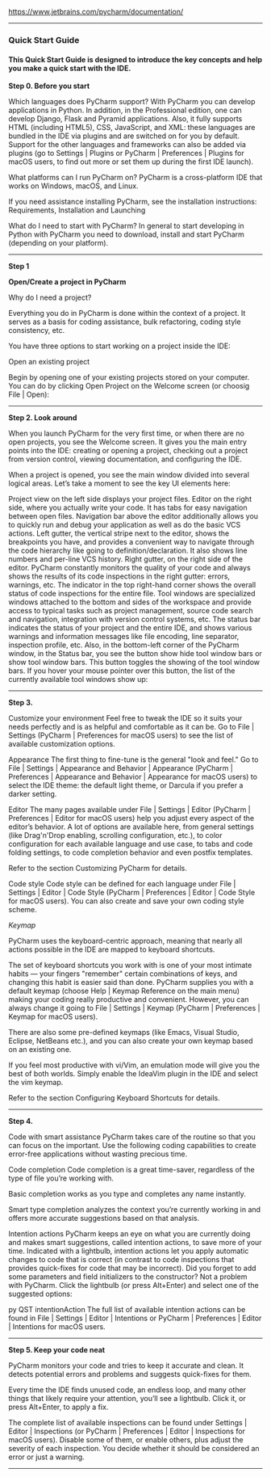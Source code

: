 https://www.jetbrains.com/pycharm/documentation/

---


### Quick Start Guide

#### This Quick Start Guide is designed to introduce the key concepts and help you make a quick start with the IDE.

**Step 0. Before you start**


Which languages does PyCharm support?
With PyCharm you can develop applications in Python. In addition, in the Professional edition, one can develop Django, Flask and Pyramid applications. Also, it fully supports HTML (including HTML5), CSS, JavaScript, and XML: these languages are bundled in the IDE via plugins and are switched on for you by default. Support for the other languages and frameworks can also be added via plugins (go to Settings | Plugins or PyCharm | Preferences | Plugins for macOS users, to find out more or set them up during the first IDE launch).

What platforms can I run PyCharm on?
PyCharm is a cross-platform IDE that works on Windows, macOS, and Linux.

If you need assistance installing PyCharm, see the installation instructions: Requirements, Installation and Launching

What do I need to start with PyCharm?
In general to start developing in Python with PyCharm you need to download, install and start PyCharm (depending on your platform).

---

**Step 1**

**Open/Create a project in PyCharm**

Why do I need a project?

Everything you do in PyCharm is done within the context of a project. It serves as a basis for coding assistance, bulk refactoring, coding style consistency, etc.

You have three options to start working on a project inside the IDE:

Open an existing project

Begin by opening one of your existing projects stored on your computer. You can do by clicking Open Project on the Welcome screen (or choosig File | Open):

---

**Step 2. Look around**


When you launch PyCharm for the very first time, or when there are no open projects, you see the Welcome screen. It gives you the main entry points into the IDE: creating or opening a project, checking out a project from version control, viewing documentation, and configuring the IDE.

When a project is opened, you see the main window divided into several logical areas. Let’s take a moment to see the key UI elements here:

Project view on the left side displays your project files.
Editor on the right side, where you actually write your code. It has tabs for easy navigation between open files.
Navigation bar above the editor additionally allows you to quickly run and debug your application as well as do the basic VCS actions.
Left gutter, the vertical stripe next to the editor, shows the breakpoints you have, and provides a convenient way to navigate through the code hierarchy like going to definition/declaration. It also shows line numbers and per-line VCS history.
Right gutter, on the right side of the editor. PyCharm constantly monitors the quality of your code and always shows the results of its code inspections in the right gutter: errors, warnings, etc. The indicator in the top right-hand corner shows the overall status of code inspections for the entire file.
Tool windows are specialized windows attached to the bottom and sides of the workspace and provide access to typical tasks such as project management, source code search and navigation, integration with version control systems, etc.
The status bar indicates the status of your project and the entire IDE, and shows various warnings and information messages like file encoding, line separator, inspection profile, etc.
Also, in the bottom-left corner of the PyCharm window, in the Status bar, you see the button  show hide tool window bars or show tool window bars. This button toggles the showing of the tool window bars. If you hover your mouse pointer over this button, the list of the currently available tool windows show up:

---

**Step 3.**

Customize your environment
Feel free to tweak the IDE so it suits your needs perfectly and is as helpful and comfortable as it can be. Go to File | Settings (PyCharm | Preferences for macOS users) to see the list of available customization options.

Appearance
The first thing to fine-tune is the general "look and feel." Go to File | Settings | Appearance and Behavior | Appearance (PyCharm | Preferences | Appearance and Behavior | Appearance for macOS users) to select the IDE theme: the default light theme, or Darcula if you prefer a darker setting.

Editor
The many pages available under File | Settings | Editor (PyCharm | Preferences | Editor for macOS users) help you adjust every aspect of the editor’s behavior. A lot of options are available here, from general settings (like Drag'n'Drop enabling, scrolling configuration, etc.), to color configuration for each available language and use case, to tabs and code folding settings, to code completion behavior and even postfix templates.

Refer to the section Customizing PyCharm for details.

Code style
Code style can be defined for each language under File | Settings | Editor | Code Style (PyCharm | Preferences | Editor | Code Style for macOS users). You can also create and save your own coding style scheme.

_Keymap_

PyCharm uses the keyboard-centric approach, meaning that nearly all actions possible in the IDE are mapped to keyboard shortcuts.

The set of keyboard shortcuts you work with is one of your most intimate habits — your fingers "remember" certain combinations of keys, and changing this habit is easier said than done. PyCharm supplies you with a default keymap (choose Help | Keymap Reference on the main menu) making your coding really productive and convenient. However, you can always change it going to File | Settings | Keymap (PyCharm | Preferences | Keymap for macOS users).

There are also some pre-defined keymaps (like Emacs, Visual Studio, Eclipse, NetBeans etc.), and you can also create your own keymap based on an existing one.

If you feel most productive with vi/Vim, an emulation mode will give you the best of both worlds. Simply enable the IdeaVim plugin in the IDE and select the vim keymap.

Refer to the section Configuring Keyboard Shortcuts for details.

---

**Step 4.** 

Code with smart assistance
PyCharm takes care of the routine so that you can focus on the important. Use the following coding capabilities to create error-free applications without wasting precious time.

Code completion
Code completion is a great time-saver, regardless of the type of file you’re working with.

Basic completion works as you type and completes any name instantly.

Smart type completion analyzes the context you’re currently working in and offers more accurate suggestions based on that analysis.

Intention actions
PyCharm keeps an eye on what you are currently doing and makes smart suggestions, called intention actions, to save more of your time. Indicated with a lightbulb, intention actions let you apply automatic changes to code that is correct (in contrast to code inspections that provides quick-fixes for code that may be incorrect). Did you forget to add some parameters and field initializers to the constructor? Not a problem with PyCharm. Click the lightbulb (or press Alt+Enter) and select one of the suggested options:

py QST intentionAction
The full list of available intention actions can be found in File | Settings | Editor | Intentions or PyCharm | Preferences | Editor | Intentions for macOS users.

---

**Step 5. Keep your code neat**


PyCharm monitors your code and tries to keep it accurate and clean. It detects potential errors and problems and suggests quick-fixes for them.

Every time the IDE finds unused code, an endless loop, and many other things that likely require your attention, you’ll see a lightbulb. Click it, or press Alt+Enter, to apply a fix.

The complete list of available inspections can be found under Settings | Editor | Inspections (or PyCharm | Preferences | Editor | Inspections for macOS users). Disable some of them, or enable others, plus adjust the severity of each inspection. You decide whether it should be considered an error or just a warning.

---

